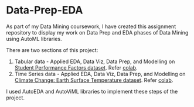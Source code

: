 # Data-Prep-EDA
As part of my Data Mining coursework, I have created this assignment repository to display my work on Data Prep and EDA phases of Data Mining using AutoML libraries.

There are two sections of this project:
1. Tabular data - Applied EDA, Data Viz, Data Prep, and Modelling on [Student Performance Factors dataset](https://www.kaggle.com/datasets/lainguyn123/student-performance-factors). Refer [colab](https://colab.research.google.com/drive/1liOvtNSQDxG_woPrNlywuEfptnn50Qgv?usp=sharing).
2. Time Series data - Applied EDA, Data Viz, Data Prep, and Modelling on [Climate Change: Earth Surface Temperature dataset](https://www.kaggle.com/datasets/berkeleyearth/climate-change-earth-surface-temperature-data?select=GlobalTemperatures.csv). Refer [colab](https://colab.research.google.com/drive/1gn9Vx8w_DpZULMhdCFIRwQdbyiOEeuSd?usp=drive_link).

I used AutoEDA and AutoViML libraries to implement these steps of the project.
